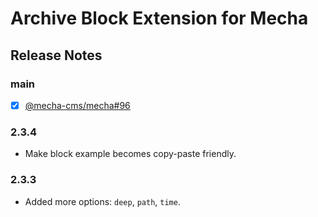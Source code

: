 Archive Block Extension for Mecha
=================================

Release Notes
-------------

### main

 - [x] [@mecha-cms/mecha#96](https://github.com/mecha-cms/mecha/issues/96)

### 2.3.4

 - Make block example becomes copy-paste friendly.

### 2.3.3

 - Added more options: `deep`, `path`, `time`.
